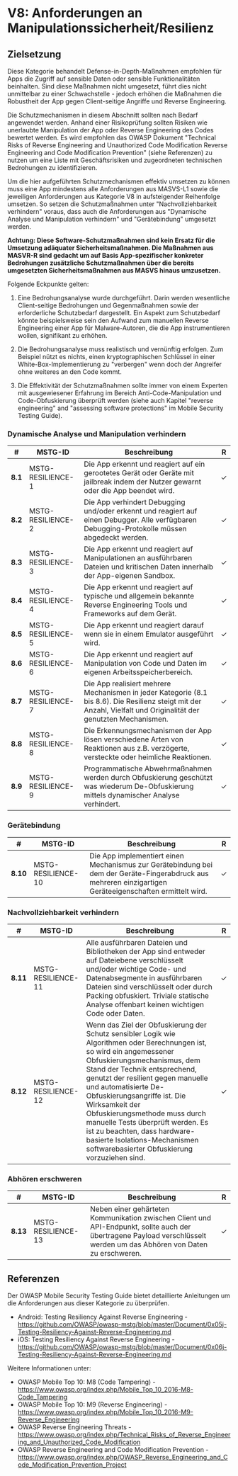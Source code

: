 # V8: Anforderungen an Manipulationssicherheit/Resilienz

## Zielsetzung

Diese Kategorie behandelt Defense-in-Depth-Maßnahmen empfohlen für Apps die Zugriff auf sensible Daten oder sensible Funktionalitäten beinhalten. Sind diese Maßnahmen nicht umgesetzt, führt dies nicht unmittelbar zu einer Schwachstelle - jedoch erhöhen die Maßnahmen die Robustheit der App gegen Client-seitige Angriffe und Reverse Engineering.

Die Schutzmechanismen in diesem Abschnitt sollten nach Bedarf angewendet werden. Anhand einer Risikoprüfung sollten Risiken wie unerlaubte Manipulation der App oder Reverse Engineering des Codes bewertet werden. Es wird empfohlen das OWASP Dokument "Technical Risks of Reverse Engineering and Unauthorized Code Modification Reverse Engineering and Code Modification Prevention" (siehe Referenzen) zu nutzen um eine Liste mit Geschäftsrisiken und zugeordneten technischen Bedrohungen zu identifizieren.

Um die hier aufgeführten Schutzmechanismen effektiv umsetzen zu können muss eine App mindestens alle Anforderungen aus MASVS-L1 sowie die jeweiligen Anforderungen aus Kategorie V8 in aufsteigender Reihenfolge umsetzen. So setzen die Schutzmaßnahmen unter "Nachvollziehbarkeit verhindern" voraus, dass auch die Anforderungen aus "Dynamische Analyse und Manipulation verhindern" und "Gerätebindung" umgesetzt werden.

**Achtung: Diese Software-Schutzmaßnahmen sind kein Ersatz für die Umsetzung adäquater Sicherheitsmaßnahmen. Die Maßnahmen aus MASVR-R sind gedacht um auf Basis App-spezifischer konkreter Bedrohungen zusätzliche Schutzmaßnahmen über die bereits umgesetzten Sicherheitsmaßnahmen aus MASVS hinaus umzusetzen.**

Folgende Eckpunkte gelten:

1. Eine Bedrohungsanalyse wurde durchgeführt. Darin werden wesentliche Client-seitige Bedrohungen und Gegenmaßnahmen sowie der erforderliche Schutzbedarf dargestellt. Ein Aspekt zum Schutzbedarf könnte beispielsweise sein den Aufwand zum manuellen Reverse Engineering einer App für Malware-Autoren, die die App instrumentieren wollen, signifikant zu erhöhen.

2. Die Bedrohungsanalyse muss realistisch und vernünftig erfolgen. Zum Beispiel nützt es nichts, einen kryptographischen Schlüssel in einer White-Box-Implementierung zu "verbergen" wenn doch der Angreifer ohne weiteres an den Code kommt.

3. Die Effektivität der Schutzmaßnahmen sollte immer von einem Experten mit ausgewiesener Erfahrung im Bereich Anti-Code-Manipulation und Code-Obfuskierung überprüft werden (siehe auch Kapitel "reverse engineering" and "assessing software protections" im Mobile Security Testing Guide).



### Dynamische Analyse und Manipulation verhindern

| # | MSTG-ID | Beschreibung | R |
| -- | -------- | ---------------------- | - |
| **8.1** | MSTG-RESILIENCE-1 | Die App erkennt und reagiert auf ein gerootetes Gerät oder Geräte mit jailbreak indem der Nutzer gewarnt oder die App beendet wird. | ✓ |
| **8.2** | MSTG-RESILIENCE-2 | Die App verhindert Debugging und/oder erkennt und reagiert auf einen Debugger. Alle verfügbaren Debugging-Protokolle müssen abgedeckt werden. | ✓ |
| **8.3** | MSTG-RESILIENCE-3 | Die App erkennt und reagiert auf Manipulationen an ausführbaren Dateien und kritischen Daten innerhalb der App-eigenen Sandbox. | ✓ |
| **8.4** | MSTG-RESILIENCE-4 | Die App erkennt und reagiert auf typische und allgemein bekannte Reverse Engineering Tools und Frameworks auf dem Gerät.| ✓ |
| **8.5** | MSTG-RESILIENCE-5 | Die App erkennt und reagiert darauf wenn sie in einem Emulator ausgeführt wird.  | ✓ |
| **8.6** | MSTG-RESILIENCE-6 | Die App erkennt und reagiert auf Manipulation von Code und Daten im eigenen Arbeitsspeicherbereich. | ✓ |
| **8.7** | MSTG-RESILIENCE-7 | Die App realisiert mehrere Mechanismen in jeder Kategorie (8.1 bis 8.6). Die Resilienz steigt mit der Anzahl, Vielfalt und Originalität der genutzten Mechanismen. | ✓ |
| **8.8** | MSTG-RESILIENCE-8 | Die Erkennungsmechanismen der App lösen verschiedene Arten von Reaktionen aus z.B. verzögerte, versteckte oder heimliche Reaktionen. | ✓ |
| **8.9** | MSTG-RESILIENCE-9 | Programmatische Abwehrmaßnahmen werden durch Obfuskierung geschützt was wiederum De-Obfuskierung mittels dynamischer Analyse verhindert. | ✓ |

### Gerätebindung

| # | MSTG-ID | Beschreibung | R |
| -- | -------- | ---------------------- | - |
| **8.10** | MSTG-RESILIENCE-10 | Die App implementiert einen Mechanismus zur Gerätebindung bei dem der Geräte-Fingerabdruck aus mehreren einzigartigen Geräteeigenschaften ermittelt wird. | ✓ |

### Nachvollziehbarkeit verhindern

| # | MSTG-ID | Beschreibung | R |
| -- | -------- | ---------------------- | - |
| **8.11** | MSTG-RESILIENCE-11 | Alle ausführbaren Dateien und Bibliotheken der App sind entweder auf Dateiebene verschlüsselt und/oder wichtige Code- und Datenabsegmente in ausführbaren Dateien sind verschlüsselt oder durch Packing obfuskiert. Triviale statische Analyse offenbart keinen wichtigen Code oder Daten. | ✓ |
| **8.12** | MSTG-RESILIENCE-12 | Wenn das Ziel der Obfuskierung der Schutz sensibler Logik wie Algorithmen oder Berechnungen ist, so wird ein angemessener Obfuskierungsmechanismus, dem Stand der Technik entsprechend, genutzt der resilient gegen manuelle und automatisierte De-Obfuskierungsangriffe ist. Die Wirksamkeit der Obfuskierungsmethode muss durch manuelle Tests überprüft werden. Es ist zu beachten, dass hardware-basierte Isolations-Mechanismen softwarebasierter Obfuskierung vorzuziehen sind. | ✓ |

### Abhören erschweren

| # | MSTG-ID | Beschreibung | R |
| -- | -------- | ---------------------- | - |
| **8.13** | MSTG-RESILIENCE-13 | Neben einer gehärteten Kommunikation zwischen Client und API-Endpunkt, sollte auch der übertragene Payload verschlüsselt werden um das Abhören von Daten zu erschweren. | ✓ |



## Referenzen

Der OWASP Mobile Security Testing Guide bietet detaillierte Anleitungen um die Anforderungen aus dieser Kategorie zu überprüfen.

- Android: Testing Resiliency Against Reverse Engineering - <https://github.com/OWASP/owasp-mstg/blob/master/Document/0x05j-Testing-Resiliency-Against-Reverse-Engineering.md>
- iOS: Testing Resiliency Against Reverse Engineering - <https://github.com/OWASP/owasp-mstg/blob/master/Document/0x06j-Testing-Resiliency-Against-Reverse-Engineering.md>

Weitere Informationen unter:

- OWASP Mobile Top 10: M8 (Code Tampering) - <https://www.owasp.org/index.php/Mobile_Top_10_2016-M8-Code_Tampering>
- OWASP Mobile Top 10: M9 (Reverse Engineering) - <https://www.owasp.org/index.php/Mobile_Top_10_2016-M9-Reverse_Engineering>
- OWASP Reverse Engineering Threats - <https://www.owasp.org/index.php/Technical_Risks_of_Reverse_Engineering_and_Unauthorized_Code_Modification>
- OWASP Reverse Engineering and Code Modification Prevention - <https://www.owasp.org/index.php/OWASP_Reverse_Engineering_and_Code_Modification_Prevention_Project>
